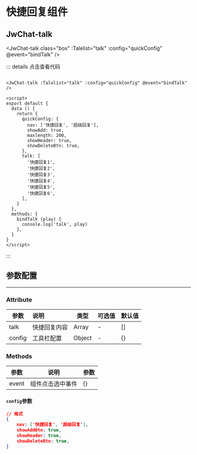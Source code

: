 # 快捷回复组件

## JwChat-talk

<JwChat-talk class="box" :Talelist="talk" :config="quickConfig" @event="bindTalk" />

<script>
export default {
  data () {
    return {
      active: '1',
      quickConfig: { },
    }
  },
  watch:{
    active: {
      handler () {
        let config = {
          nav: ['快捷回复', '超级回复'],
          showAdd: true,
          maxlength: 200,
          showHeader: true,
          showDeleteBtn: true,
        }
        if(this.active==='2'){
          config.showAdd = false
          config.showDeleteBtn= false
        }
        this.quickConfig = config
      },
      immediate: true,
    }
  },
  computed: {
    talk () {
      let talk =  [
        '快捷回复1',
        '快捷回复2',
        '快捷回复3',
        '快捷回复4',
        '快捷回复5',
        '快捷回复6',
      ]
      if(this.active==='2'){
        talk =  [
          '超级回复1',
          '超级回复2',
          '超级回复3',
          '超级回复4',
          '超级回复5',
          '超级回复6',
        ]
      }
      return talk
    },
  },
  methods: {
    bindTalk (play) {
      const {key,value} = play
      if(key==='navIndex'){
        this.active = value
      }
      console.log('talk', play)
    },
  }
}
</script>
<style scoped>
.box {
  width: 200px;
  height: 440px;
  margin: 2rem auto;
  overflow: hidden;
  flex-direction: column;
  box-shadow: 0 14px 28px rgba(0, 0, 0, 0.25), 0 10px 10px rgba(0, 0, 0, 0.22);
}
</style>
::: details 点击查看代码
``` vue

<JwChat-talk :Talelist="talk" :config="quickConfig" @event="bindTalk" />

<script>
export default {
  data () {
    return {
      quickConfig: {
        nav: ['快捷回复', '超级回复'],
        showAdd: true,
        maxlength: 200,
        showHeader: true,
        showDeleteBtn: true,
      },
      talk: [
        '快捷回复1',
        '快捷回复2',
        '快捷回复3',
        '快捷回复4',
        '快捷回复5',
        '快捷回复6',
      ],
    }
  },
  methods: {
    bindTalk (play) {
      console.log('talk', play)
    },
  }
}
</script>
```
:::


## 参数配置

---

### Attribute

| 参数   | 说明         | 类型   | 可选值 | 默认值 |
| ------ | :----------- | ------ | ------ | ------ |
| talk   | 快捷回复内容 | Array  | -      | []     |
| config | 工具栏配置   | Object | -      | {}     |

### Methods

| 参数  | 说明             | 参数 |
| ----- | ---------------- | ---- |
| event | 组件点击选中事件 | {}   |



 ####  `config`参数


``` json
// 格式
{
    nav: ['快捷回复', '超级回复'],
    showAddBtn: true,
    showHeader: true,
    showDeleteBtn: true,
}
```

